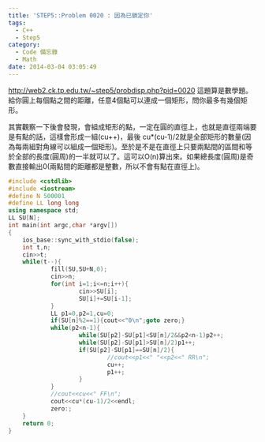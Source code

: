 ```yaml
---
title: 'STEP5::Problem 0020 : 因為已鎖定你'
tags:
  - C++
  - Step5
category:
  - Code 備忘錄
  - Math
date: 2014-03-04 03:05:49
---
```



http://web2.ck.tp.edu.tw/~step5/probdisp.php?pid=0020
這題算是數學題。給你圓上每個點之間的距離，任意4個點可以連成一個矩形，問你最多有幾個矩形。

<!--more-->

其實觀察一下後會發現，會組成矩形的點，一定在圓的直徑上，也就是直徑兩端要是有點的話，這樣會形成一組(cu++)，最後 cu*(cu-1)/2就是全部矩形的數量(因為每兩組對角線可以組成一個矩形)。至於是不是在直徑上只要兩點間的區間和等於全部的長度(圓周)的一半就可以了。這可以O(n)算出來。如果總長度(圓周)是奇數直接輸出0(兩點間的距離都是整數，所以不會有點在直徑上)。



``` c++
#include <cstdlib>
#include <iostream>
#define N 500001
#define LL long long
using namespace std;
LL SU[N];
int main(int argc,char *argv[])
{
    ios_base::sync_with_stdio(false);
    int t,n;
    cin>>t;
    while(t--){
            fill(SU,SU+N,0);
            cin>>n;
            for(int i=1;i<=n;i++){
                    cin>>SU[i];
                    SU[i]+=SU[i-1];
            }
            LL p1=0,p2=1,cu=0;
            if(SU[n]%2==1){cout<<"0\n";goto zero;}
            while(p2<n-1){
                    while(SU[p2]-SU[p1]<SU[n]/2&&p2<n-1)p2++;
                    while(SU[p2]-SU[p1]>SU[n]/2)p1++;
                    if(SU[p2]-SU[p1]==SU[n]/2){
                            //cout<<p1<<" "<<p2<<" RR\n";
                            cu++;
                            p1++;
                    }
            }
            //cout<<cu<<" FF\n";
            cout<<cu*(cu-1)/2<<endl;
            zero:;
    }
    return 0;
}
```